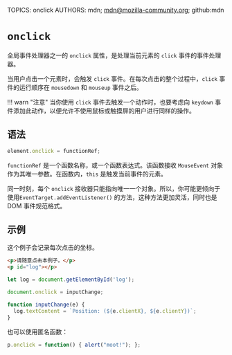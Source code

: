 TOPICS: onclick
AUTHORS: mdn; mdn@mozilla-community.org; github:mdn

# `onclick`

全局事件处理器之一的 `onclick` 属性，是处理当前元素的 `click` 事件的事件处理器。

当用户点击一个元素时，会触发 `click` 事件。在每次点击的整个过程中，`click` 事件的运行顺序在 `mousedown` 和 `mouseup` 事件之后。

!!! warn "注意"
    当你使用 `click` 事件去触发一个动作时，也要考虑向 `keydown` 事件添加此动作，以便允许不使用鼠标或触摸屏的用户进行同样的操作。

## 语法

```javascript
element.onclick = functionRef;
```

`functionRef` 是一个函数名称，或一个函数表达式。该函数接收 `MouseEvent` 对象作为其唯一参数。在函数内，`this` 是触发当前事件的元素。

同一时刻，每个 `onclick` 接收器只能指向唯一一个对象。所以，你可能更倾向于使用`EventTarget.addEventListener()` 的方法，这种方法更加灵活，同时也是 DOM 事件规范格式。

## 示例

这个例子会记录每次点击的坐标。

```html
<p>请随意点击本例子。</p>
<p id="log"></p>
```

```javascript
let log = document.getElementById('log');

document.onclick = inputChange;

function inputChange(e) {
  log.textContent = `Position: (${e.clientX}, ${e.clientY})`;
}
```

也可以使用匿名函数：

```javascript
p.onclick = function() { alert("moot!"); };
```
